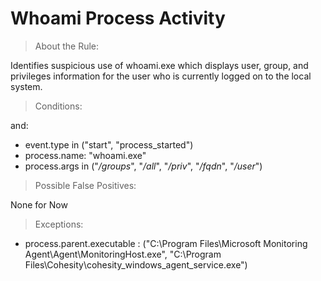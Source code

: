 # Whoami Process Activity


>About the Rule:

Identifies suspicious use of whoami.exe which displays user, group, and privileges information for the user who is currently logged on to the local system.
 

>Conditions:

and:

- event.type in ("start", "process_started")
- process.name: "whoami.exe"
- process.args in ("*/groups*", "*/all*", "*/priv*", "*/fqdn*", "*/user*")


>Possible False Positives:

None for Now


>Exceptions:

- process.parent.executable : ("C:\\Program Files\\Microsoft Monitoring Agent\\Agent\\MonitoringHost.exe", "C:\\Program Files\\Cohesity\\cohesity_windows_agent_service.exe")
